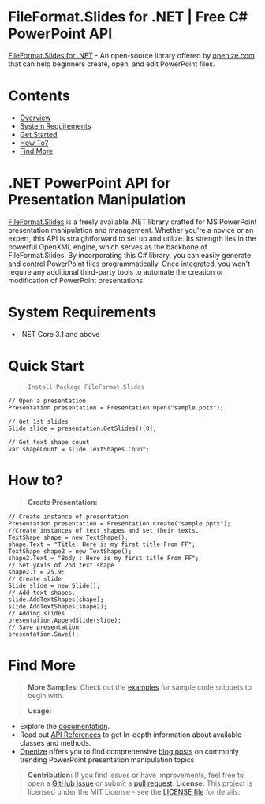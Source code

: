 # FileFormat.Slides for .NET | Free C# PowerPoint API
[FileFormat.Slides for .NET](https://github.com/fileformat-slides/FileFormat.Slides-for-.NET) - An open-source library offered by [openize.com](https://www.openize.com/) that can help beginners create, open, and edit PowerPoint files.

# Contents
- [Overview](#net-powerpoint-api-for-presentation-manipulation)
- [System Requirements](#system-requirements)
- [Get Started](#quick-start)
- [How To?](#how-to)
- [Find More](#find-more)

# .NET PowerPoint API for Presentation Manipulation 

[FileFormat.Slides](https://github.com/fileformat-slides/FileFormat.Slides-for-.NET) is a freely available .NET library crafted for MS PowerPoint presentation manipulation and management. Whether you're a novice or an expert, this API is straightforward to set up and utilize. Its strength lies in the powerful OpenXML engine, which serves as the backbone of FileFormat.Slides. By incorporating this C# library, you can easily generate and control PowerPoint files programmatically. Once integrated, you won't require any additional third-party tools to automate the creation or modification of PowerPoint presentations.

# System Requirements
- .NET Core 3.1 and above
  
# Quick Start
  > ```Install-Package FileFormat.Slides```
```
// Open a presentation
Presentation presentation = Presentation.Open("sample.pptx");

// Get 1st slides
Slide slide = presentation.GetSlides()[0];

// Get text shape count
var shapeCount = slide.TextShapes.Count;
```


# How to?
> **Create Presentation:**
```
// Create instance of presentation
Presentation presentation = Presentation.Create("sample.pptx");
//Create instances of text shapes and set their texts.
TextShape shape = new TextShape();
shape.Text = "Title: Here is my first title From FF";
TextShape shape2 = new TextShape();
shape2.Text = "Body : Here is my first title From FF";    
// Set yAxis of 2nd text shape
shape2.Y = 25.9;
// Create slide
Slide slide = new Slide();
// Add text shapes.
slide.AddTextShapes(shape);
slide.AddTextShapes(shape2);               
// Adding slides
presentation.AppendSlide(slide); 
// Save presentation
presentation.Save();
```
# Find More
> **More Samples:**
  Check out the [examples](https://github.com/fileformat-slides-gists/FileFormat.Slides-for-.NET/) for sample code snippets to begin with.

> **Usage:**
- Explore the [documentation](https://fileformat-slides.github.io/FileFormat.Slides-for-.NET/index.html).
- Read out [API References](https://fileformat-slides.github.io/FileFormat.Slides-for-.NET/api/FileFormat.Slides.html) to get In-depth information about available classes and methods.
- [Openize](https://www.openize.com/) offers you to find comprehensive [blog posts](https://blog.openize.com/) on commonly trending PowerPoint presentation manipulation topics 

  
> **Contribution:**
If you find issues or have improvements, feel free to open a [GitHub issue](https://github.com/fileformat-slides/FileFormat.Slides-for-.NET/issues) or submit a [pull request](https://github.com/fileformat-slides/FileFormat.Slides-for-.NET/pulls).
> **License:**
This project is licensed under the MIT License - see the [LICENSE file](https://github.com/fileformat-slides/FileFormat.Slides-for-.NET/blob/main/LICENSE) for details.




